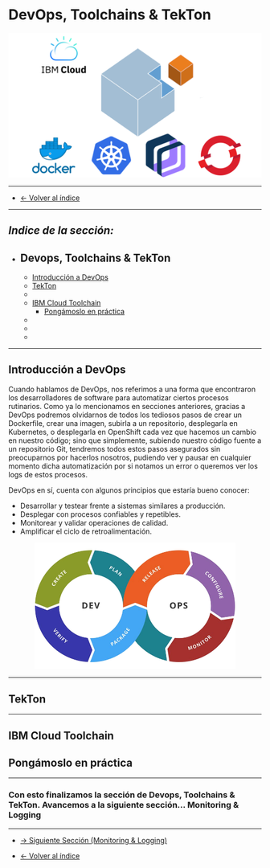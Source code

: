 # DevOps, Toolchains & TekTon

![dojo logo](/images/logo_dojo.png)

---



* [← Volver al índice](/README.md)
---
  

## *Indice de la sección:*

* ## **Devops, Toolchains & TekTon**
    
    * [Introducción a DevOps](#introducción-a-devops)
    * [TekTon](#tekton)
    * []()
    * [IBM Cloud Toolchain](#ibm-cloud-toolchain)
        * [Pongámoslo en práctica](#pongámoslo-en-práctica)
    * []()
    * []()
    * []()
    
---

## Introducción a DevOps

Cuando hablamos de DevOps, nos referimos a una forma que encontraron los desarrolladores de software para automatizar ciertos procesos rutinarios. Como ya lo mencionamos en secciones anteriores, gracias a DevOps podremos olvidarnos de todos los tediosos pasos de crear un Dockerfile, crear una imagen, subirla a un repositorio, desplegarla en Kubernetes, o desplegarla en OpenShift cada vez que hacemos un cambio en nuestro código; sino que simplemente, subiendo nuestro código fuente a un repositorio Git, tendremos todos estos pasos asegurados sin preocuparnos por hacerlos nosotros, pudiendo ver y pausar en cualquier momento dicha automatización por si notamos un error o queremos ver los logs de estos procesos.

DevOps en sí, cuenta con algunos principios que estaría bueno conocer:

* Desarrollar y testear frente a sistemas similares a producción.
* Desplegar con procesos confiables y repetibles.
* Monitorear y validar operaciones de calidad.
* Amplificar el ciclo de retroalimentación.

<p align="center">
  <img width="400" src="../../../images/3/DevOps/devops-logo.png">
</p>

---

## TekTon

---

## IBM Cloud Toolchain

## Pongámoslo en práctica

---

### Con esto finalizamos la sección de Devops, Toolchains & TekTon. Avancemos a la siguiente sección... **Monitoring & Logging**



---

* [→ Siguiente Sección (Monitoring & Logging)](../3.4/monitoring-logging.md#monitoring-&-logging)

* [← Volver al índice](/README.md)